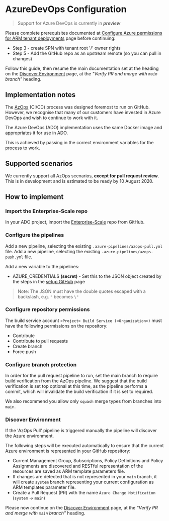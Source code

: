 # AzureDevOps Configuration

> Support for Azure DevOps is currently in ***preview***

Please complete prerequisites documented at [Configure Azure permissions for ARM tenant deployments](setup-github.md) page before continuing:

* Step 3 - create SPN with tenant root '/' owner rights
* Step 5 - Add the GitHub repo as an upstream remote (so you can pull in changes)

Follow this guide, then resume the main documentation set at the heading on the [Discover Environment](discover-environemnt.md#verify-pr-and-merge-with-main-branch) page, at the *"Verify PR and merge with `main` branch"* heading.

## Implementation notes

The [AzOps](https://github.com/Azure/AzOps/) (CI/CD) process was designed foremost to run on GitHub.
However, we recognise that many of our customers have invested in Azure DevOps and wish to continue to work with it.

The Azure DevOps (ADO) implementation uses the same Docker image and appropriates it for use in ADO.

This is achieved by passing in the correct environment variables for the process to work.

## Supported scenarios

We currently support all AzOps scenarios, **except for pull request review**.
This is in development and is estimated to be ready by 10 August 2020.

## How to implement

### Import the Enterprise-Scale repo

In your ADO project, import the [Enterprise-Scale](https://github.com/Azure/Enterprise-Scale) repo from GitHub.

### Configure the pipelines

Add a new pipeline, selecting the existing `.azure-pipelines/azops-pull.yml` file.
Add a new pipeline, selecting the existing `.azure-pipelines/azops-push.yml` file.

Add a new variable to the pipelines:

* AZURE_CREDENTIALS **(secret)** - Set this to the JSON object created by the steps in the [setup GitHub](setup-github.md) page

 > Note: The JSON must have the double quotes escaped with a backslash, e.g. `"` becomes `\"`

### Configure repository permissions

The build service account `<Project> Build Service (<Organization>)` must have the following permissions on the repository:

* Contribute
* Contribute to pull requests
* Create branch
* Force push

### Configure branch protection

In order for the pull request pipeline to run, set the main branch to require build verification from the AzOps pipeline.
We suggest that the build verification is set top optional at this time, as the pipeline performs a commit, which will invalidate the build verification if it is set to required.

We also recommend you allow only `squash` merge types from branches into `main`.

### Discover Environment

If the 'AzOps Pull' pipeline is triggered manually the pipeline will discover the Azure environment.

The following steps will be executed automatically to ensure that the current Azure environment is represented in your GitHub repository:

* Current Management Group, Subscriptions, Policy Definitions and Policy Assignments are discovered and RESTful representation of the resources are saved as ARM template parameters file.
* If changes are detected that is not represented in your `main` branch, it will create `system` branch representing your current configuration as ARM templates parameter file.
* Create a Pull Request (PR) with the name `Azure Change Notification` (`system`  -> `main`)

Please now continue on the [Discover Environment](discover-environemnt.md#verify-pr-and-merge-with-main-branch) page, at the *"Verify PR and merge with `main` branch"* heading.
